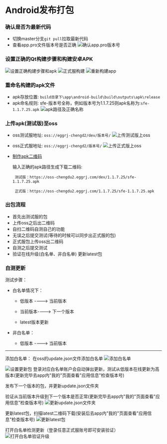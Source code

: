 # Android发布打包

### 确认是否为最新代码
  - 切换master分支`git pull`拉取最新代码
  - 查看app.pro文件版本号是否正确
  ![确认app.pro版本号](../img/image-distribute-android-1.png)

### 设置正确的Qt构建步骤和构建安卓APK
![设置正确构建步骤和apk](../img/image-distribute-android-2.png)
![正式服构建](../img/image-distribute-android-6.png)
![重新构建app](../img/image-distribute-android-3.png)

### 重命名构建的apk文件
 - apk存放位置: 
`build目录下\app\android-build\build\outputs\apk\release`
 - apk命名规则: 
sfe-版本号全称，例如版本号为1.1.7.25则apk名称为:`sfe-1.1.7.25.apk`
![apk路径及正确名称](../img/image-distribute-android-4.png)

### 上传apk(测试版)至oss
 - oss测试服地址: 
 `oss://eggrj-chengd2/dev/版本号/`
![上传测试版上oss](../img/image-distribute-android-5.png)
 - oss正式服地址:
 `oss://eggrj-chengd2/版本号/`
![上传正式版上oss](../img/image-distribute-android-7.png)
 - [制作apk二维码](https://cli.im/)

    输入正确的apk路径生成下载二维码:

        测试版：https://oss-chengdu2.eggrj.com/dev/1.1.7.25/sfe-1.1.7.25.apk

        正式版：https://oss-chengdu2.eggrj.com/1.1.7.25/sfe-1.1.7.25.apk

### 出包流程
 - 首先出测试服的包
 - 上传oss之后出二维码
 - 自扫二维码自测自己的功能
 - 无误之后提交测试(等待的时候可以同步出正式服的包)
 - 正式服包上传oss出二维码
 - 自测之后提交测试
 - 验证在线升级(白名单、非白名单) 更新latest包

### 自测更新
 测试步骤：

 - 白名单情况下：

   -  低版本 ---->  当前版本 

   -  当前版本----> 下一个版本 

   -  latest版本更新 

 - 非白名单：

   - 低版本 ---->  当前版本 
  ---

添加白名单：
在oss的update.json文件添加白名单
![添加白名单](../img/image-distribute-android-8.png)

![设置更新包](../img/image-distribute-android-9.png)
登录对应白名单账户会自动弹出更新，测试从低版本在线更新为高版本(更新完毕去app内"我的"页面查看"应用信息"检查版本号)

发布下一个版本的包，并更新update.json文件夹

验证从当前版本升级到下一个版本是否正常(更新完毕去app内"我的"页面查看"应用信息"检查版本号)
![更新update.json文件夹](../img/image-distribute-android-10.png)

更新latest包，扫描latest二维码下载(安装后去app内"我的"页面查看"应用信息"检查版本号)
![更新latest包](../img/image-distribute-android-11.png)

打开白名单检测更新（登录任意正式服账号即可安装验证）
![打开白名单验证升级](./img/image-distribute-android-12.png)
